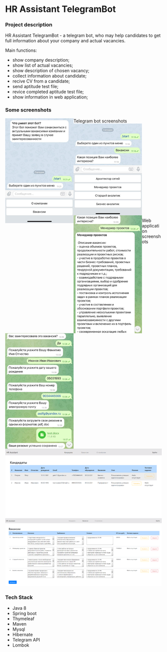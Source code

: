 # HR Assistant TelegramBot

### Project description
HR Assistant TelegramBot - a telegram bot, who may help candidates to get full information about your company and actual vacancies.

Main functions:
- show company description;
- show list of actual vacancies;
- show description of chosen vacancy;
- collect information about candidate;
- recive CV from a candidate;
- send aptitude test file;
- revice completed aptitude test file;
- show information in web application;

### Some screenshots
Telegram bot screenshots
<a href="url"><img src="https://github.com/AlexDvoretskiy/hrAssistantTelegramBot/blob/master/screenshots/hr_bot_1.jpeg" align="left" width="220" ></a>
<a href="url"><img src="https://github.com/AlexDvoretskiy/hrAssistantTelegramBot/blob/master/screenshots/hr_bot_2.jpeg" align="left" width="220" ></a>
<a href="url"><img src="https://github.com/AlexDvoretskiy/hrAssistantTelegramBot/blob/master/screenshots/hr_bot_3.jpg" align="left" width="220" ></a>
<a href="url"><img src="https://github.com/AlexDvoretskiy/hrAssistantTelegramBot/blob/master/screenshots/hr_bot_4.jpg" align="left" width="220" ></a>
<br/><br/><br/><br/><br/><br/><br/><br/><br/><br/><br/><br/><br/><br/><br/><br/><br/><br/>

Web application screenshots
![Webapp](https://github.com/AlexDvoretskiy/hrAssistantTelegramBot/blob/master/screenshots/hr_bot_web_1.PNG)
![Webapp](https://github.com/AlexDvoretskiy/hrAssistantTelegramBot/blob/master/screenshots/hr_bot_web_2.PNG)

### Tech Stack
* Java 8
* Spring boot
* Thymeleaf
* Maven
* Mysql
* Hibernate
* Telegram API
* Lombok


